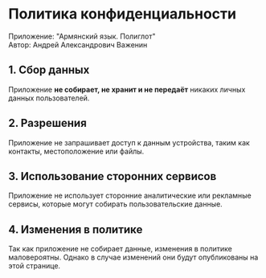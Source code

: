 # Политика конфиденциальности

Приложение: "Армянский язык. Полиглот"  
Автор: Андрей Александрович Важенин

## 1. Сбор данных
Приложение **не собирает, не хранит и не передаёт** никаких личных данных пользователей.

## 2. Разрешения
Приложение не запрашивает доступ к данным устройства, таким как контакты, местоположение или файлы.

## 3. Использование сторонних сервисов
Приложение не использует сторонние аналитические или рекламные сервисы, которые могут собирать пользовательские данные.

## 4. Изменения в политике
Так как приложение не собирает данные, изменения в политике маловероятны. Однако в случае изменений они будут
опубликованы на этой странице.  
